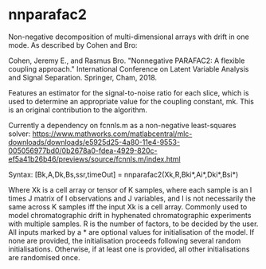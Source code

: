 # nnparafac2
Non-negative decomposition of multi-dimensional arrays with drift in one mode. As described by Cohen and Bro:

Cohen, Jeremy E., and Rasmus Bro. "Nonnegative PARAFAC2: A flexible coupling approach." International Conference on Latent Variable Analysis and Signal Separation. Springer, Cham, 2018.

Features an estimator for the signal-to-noise ratio for each slice, which is used to determine an appropriate value for the coupling constant, mk. This is an original contribution to the algorithm.

Currently a dependency on fcnnls.m as a non-negative least-squares solver: https://www.mathworks.com/matlabcentral/mlc-downloads/downloads/e5925d25-4a80-11e4-9553-005056977bd0/0b2678a0-fdea-4929-820c-ef5a41b26b46/previews/source/fcnnls.m/index.html 

Syntax:
[Bk,A,Dk,Bs,ssr,timeOut] = nnparafac2(Xk,R,Bki*,Ai*,Dki*,Bsi*)

Where Xk is a cell array or tensor of K samples, where each sample is an I times J matrix of I observations and J variables, and I is not necessarily the same across K samples iff the input Xk is a cell array. Commonly used to model chromatographic drift in hyphenated chromatographic experiments with multiple samples. R is the number of factors, to be decided by the user. All inputs marked by a * are optional values for initialisation of the model. If none are provided, the initialisation proceeds following several random initialisations. Otherwise, if at least one is provided, all other initialisations are randomised once.
